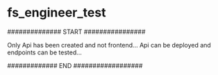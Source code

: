 # fs_engineer_test

############## START ################

Only Api has been created and not frontend... 
Api can be deployed and endpoints can be tested...

############# END ##################
